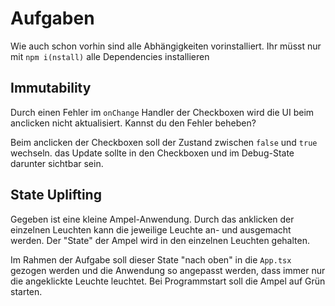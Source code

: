 # Aufgaben

Wie auch schon vorhin sind alle Abhängigkeiten vorinstalliert. Ihr müsst nur mit `npm i(nstall)` alle Dependencies installieren

## Immutability

Durch einen Fehler im `onChange` Handler der Checkboxen wird die UI beim anclicken nicht aktualisiert. Kannst du den Fehler beheben?

Beim anclicken der Checkboxen soll der Zustand zwischen `false` und `true` wechseln. das Update sollte in den Checkboxen und im Debug-State darunter sichtbar sein.

## State Uplifting

Gegeben ist eine kleine Ampel-Anwendung. Durch das anklicken der einzelnen Leuchten kann die jeweilige Leuchte an- und ausgemacht werden.
Der "State" der Ampel wird in den einzelnen Leuchten gehalten.

Im Rahmen der Aufgabe soll dieser State "nach oben" in die `App.tsx` gezogen werden und die Anwendung so angepasst werden, dass immer nur die angeklickte Leuchte leuchtet. Bei Programmstart soll die Ampel auf Grün starten.
